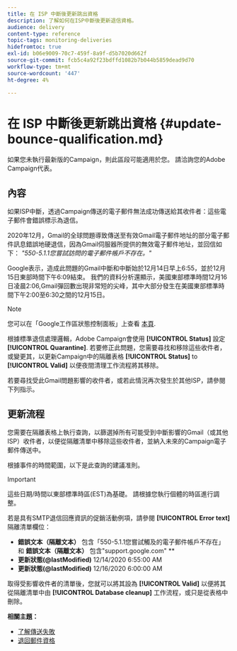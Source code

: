 ```yaml
---
title: 在 ISP 中斷後更新跳出資格
description: 了解如何在ISP中斷後更新退信資格。
audience: delivery
content-type: reference
topic-tags: monitoring-deliveries
hidefromtoc: true
exl-id: b06e9009-70c7-459f-8a9f-d5b7020d662f
source-git-commit: fcb5c4a92f23bdffd1082b7b044b5859dead9d70
workflow-type: tm+mt
source-wordcount: '447'
ht-degree: 4%

---
```


# 在 ISP 中斷後更新跳出資格 {#update-bounce-qualification.md}

如果您未執行最新版的Campaign，則此區段可能適用於您。 請洽詢您的Adobe Campaign代表。

## 內容

如果ISP中斷，透過Campaign傳送的電子郵件無法成功傳送給其收件者：這些電子郵件會錯誤標示為退信。

2020年12月，Gmail的全球問題導致傳送至有效Gmail電子郵件地址的部分電子郵件訊息錯誤地硬退信，因為Gmail伺服器所提供的無效電子郵件地址，並回信如下： *&quot;550-5.1.1您嘗試訪問的電子郵件帳戶不存在。&quot;*

Google表示，造成此問題的Gmail中斷和中斷始於12月14日早上6:55，並於12月15日東部時間下午6:09結束。 我們的資料分析還顯示，美國東部標準時間12月16日凌晨2:06,Gmail彈回數出現非常短的尖峰，其中大部分發生在美國東部標準時間下午2:00至6:30之間的12月15日。

>[!NOTE]
>
>您可以在「Google工作區狀態控制面板」上查看 [本頁](https://www.google.com/appsstatus#hl=en&amp;v=status).


根據標準退信處理邏輯，Adobe Campaign會使用 **[!UICONTROL Status]** 設定 **[!UICONTROL Quarantine]**. 若要修正此問題，您需要尋找和移除這些收件者，或變更其，以更新Campaign中的隔離表格 **[!UICONTROL Status]** to **[!UICONTROL Valid]** 以便夜間清理工作流程將其移除。

若要尋找受此Gmail問題影響的收件者，或若此情況再次發生於其他ISP，請參閱下列指示。

## 更新流程

您需要在隔離表格上執行查詢，以篩選掉所有可能受到中斷影響的Gmail（或其他ISP）收件者，以便從隔離清單中移除這些收件者，並納入未來的Campaign電子郵件傳送中。

根據事件的時間範圍，以下是此查詢的建議准則。

>[!IMPORTANT]
>
>這些日期/時間以東部標準時區(EST)為基礎。 請根據您執行個體的時區進行調整。

若是具有SMTP退信回應資訊的促銷活動例項，請參閱 **[!UICONTROL Error text]** 隔離清單欄位：

* **錯誤文本（隔離文本）** 包含「550-5.1.1您嘗試觸及的電子郵件帳戶不存在」和 **錯誤文本（隔離文本）** 包含&quot;support.google.com&quot; **
* **更新狀態(@lastModified)** 12/14/2020 6:55:00 AM
* **更新狀態(@lastModified)** 12/16/2020 6:00:00 AM

取得受影響收件者的清單後，您就可以將其設為 **[!UICONTROL Valid]** 以便將其從隔離清單中由 **[!UICONTROL Database cleanup]** 工作流程，或只是從表格中刪除。

**相關主題：**
* [了解傳送失敗](../../sending/using/understanding-delivery-failures.md)
* [退回郵件資格](../../sending/using/understanding-delivery-failures.md#bounce-mail-qualification)
